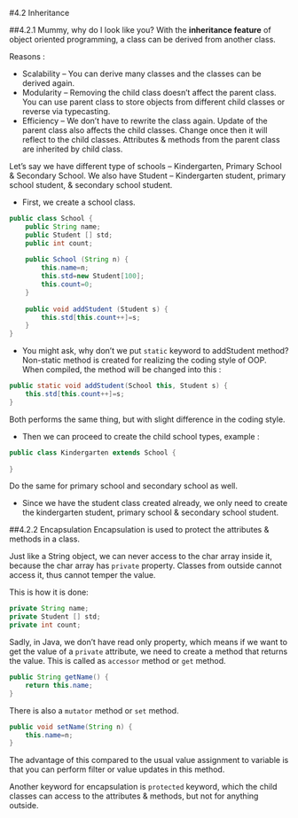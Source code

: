 ﻿#4.2 Inheritance

##4.2.1 Mummy, why do I look like you?
With the **inheritance feature** of object oriented programming, a class can be derived from another class.

Reasons :

* Scalability – You can derive many classes and the classes can be derived again.
* Modularity – Removing the child class doesn’t affect the parent class. You can use parent class to store objects from different child classes or reverse via typecasting.
* Efficiency – We don’t have to rewrite the class again. Update of the parent class also affects the child classes. Change once then it will reflect to the child classes. Attributes & methods from the parent class are inherited by child class.

Let’s say we have different type of schools – Kindergarten, Primary School & Secondary School. We also have Student – Kindergarten student, primary school student, & secondary school student.

* First, we create a school class.
```Java
public class School {
	public String name;
	public Student [] std;
	public int count;
	
	public School (String n) {
		this.name=n;
		this.std=new Student[100];
		this.count=0;
	}
	
	public void addStudent (Student s) {
		this.std[this.count++]=s;
	}
}
```
* You might ask, why don’t we put `static` keyword to addStudent method? Non-static method is created for realizing the coding style of OOP. When compiled, the method will be changed into this :
```Java
public static void addStudent(School this, Student s) {
	this.std[this.count++]=s;
}
```
Both performs the same thing, but with slight difference in the coding style.
* Then we can proceed to create the child school types, example :
```Java
public class Kindergarten extends School {
	
}
```
Do the same for primary school and secondary school as well.
* Since we have the student class created already, we only need to create the kindergarten student, primary school & secondary school student.

##4.2.2 Encapsulation
Encapsulation is used to protect the attributes & methods in a class.

Just like a String object, we can never access to the char array inside it, because the char array has `private` property. Classes from outside cannot access it, thus cannot temper the value.

This is how it is done:
```Java
private String name;
private Student [] std;
private int count;
```

Sadly, in Java, we don’t have read only property, which means if we want to get the value of a `private` attribute, we need to create a method that returns the value. This is called as `accessor` method or `get` method.
```Java
public String getName() {
	return this.name;
}
```
There is also a `mutator` method or `set` method.
```Java
public void setName(String n) {
	this.name=n;
}
```
The advantage of this compared to the usual value assignment to variable is that you can perform filter or value updates in this method.

Another keyword for encapsulation is `protected` keyword, which the child classes can access to the attributes & methods, but not for anything outside.